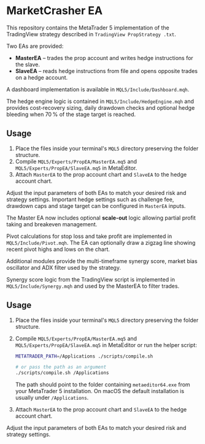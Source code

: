# MarketCrasher EA

This repository contains the MetaTrader 5 implementation of the TradingView strategy described in `TradingView PropStrategy .txt`.

Two EAs are provided:

- **MasterEA** – trades the prop account and writes hedge instructions for the slave.
- **SlaveEA** – reads hedge instructions from file and opens opposite trades on a hedge account.

A dashboard implementation is available in `MQL5/Include/Dashboard.mqh`.

The hedge engine logic is contained in `MQL5/Include/HedgeEngine.mqh` and
provides cost‑recovery sizing, daily drawdown checks and optional hedge
bleeding when 70 % of the stage target is reached.

## Usage
1. Place the files inside your terminal's `MQL5` directory preserving the folder structure.
2. Compile `MQL5/Experts/PropEA/MasterEA.mq5` and `MQL5/Experts/PropEA/SlaveEA.mq5` in MetaEditor.
3. Attach `MasterEA` to the prop account chart and `SlaveEA` to the hedge account chart.

Adjust the input parameters of both EAs to match your desired risk and strategy settings.
Important hedge settings such as challenge fee, drawdown caps and stage
target can be configured in `MasterEA` inputs.

The Master EA now includes optional **scale-out** logic allowing partial profit
taking and breakeven management.

Pivot calculations for stop loss and take profit are implemented in
`MQL5/Include/Pivot.mqh`. The EA can optionally draw a zigzag line showing
recent pivot highs and lows on the chart.

Additional modules provide the multi-timeframe synergy score, market bias
oscillator and ADX filter used by the strategy.

Synergy score logic from the TradingView script is implemented in
`MQL5/Include/Synergy.mqh` and used by the MasterEA to filter trades.

## Usage
1. Place the files inside your terminal's `MQL5` directory preserving the folder structure.
2. Compile `MQL5/Experts/PropEA/MasterEA.mq5` and `MQL5/Experts/PropEA/SlaveEA.mq5` in MetaEditor or run the helper script:

   ```sh
   METATRADER_PATH=/Applications ./scripts/compile.sh

   # or pass the path as an argument
   ./scripts/compile.sh /Applications
   ```
   The path should point to the folder containing `metaeditor64.exe` from your MetaTrader 5 installation.
   On macOS the default installation is usually under `/Applications`.
3. Attach `MasterEA` to the prop account chart and `SlaveEA` to the hedge account chart.

Adjust the input parameters of both EAs to match your desired risk and strategy settings.

